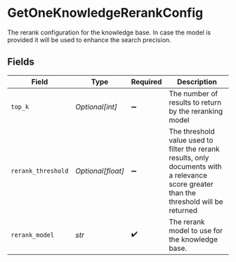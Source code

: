 # GetOneKnowledgeRerankConfig

The rerank configuration for the knowledge base. In case the model is provided it will be used to enhance the search precision.


## Fields

| Field                                                                                                                                    | Type                                                                                                                                     | Required                                                                                                                                 | Description                                                                                                                              |
| ---------------------------------------------------------------------------------------------------------------------------------------- | ---------------------------------------------------------------------------------------------------------------------------------------- | ---------------------------------------------------------------------------------------------------------------------------------------- | ---------------------------------------------------------------------------------------------------------------------------------------- |
| `top_k`                                                                                                                                  | *Optional[int]*                                                                                                                          | :heavy_minus_sign:                                                                                                                       | The number of results to return by the reranking model                                                                                   |
| `rerank_threshold`                                                                                                                       | *Optional[float]*                                                                                                                        | :heavy_minus_sign:                                                                                                                       | The threshold value used to filter the rerank results, only documents with a relevance score greater than the threshold will be returned |
| `rerank_model`                                                                                                                           | *str*                                                                                                                                    | :heavy_check_mark:                                                                                                                       | The rerank model to use for the knowledge base.                                                                                          |